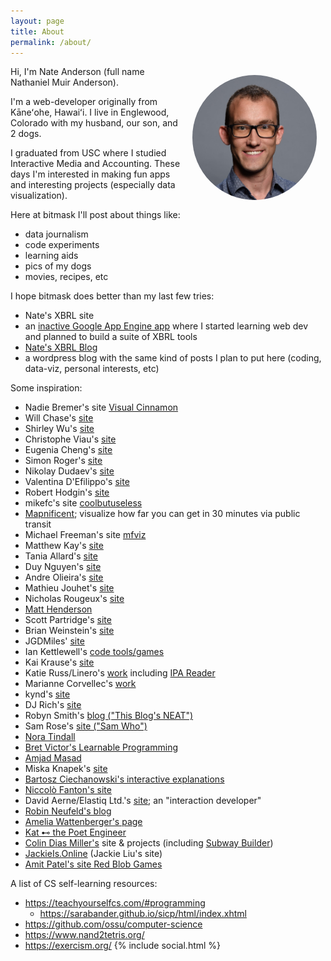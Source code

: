 ```yaml
---
layout: page
title: About
permalink: /about/
---
```


<img src="/assets/images/headshot/nate.jpg" style="height:200px;float:right;border-radius:100px;margin:1em;"/>
<!--- ![Nate Anderson personal pic](/assets/images/headshot/nate.jpg "Nate Anderson personal pic") ---> 


Hi, I'm Nate Anderson (full name Nathaniel Muir Anderson). 

I'm a web-developer originally from Kāneʻohe, Hawaiʻi. I live in Englewood, Colorado with my husband, our son, and 2 dogs.

I graduated from USC where I studied Interactive Media and Accounting. These days I'm interested in making fun apps and interesting projects (especially data visualization).

Here at bitmask I'll post about things like:
 - data journalism
 - code experiments
 - learning aids
 - pics of my dogs
 - movies, recipes, etc

I hope bitmask does better than my last few tries:
 - Nate's XBRL site
  - an [inactive Google App Engine app](http://xbrlnexus.appspot.com/) where I started learning web dev and planned to build a suite of XBRL tools
 - [Nate's XBRL Blog](http://xbrlnexus.wordpress.co/)
  - a wordpress blog with the same kind of posts I plan to put here (coding, data-viz, personal interests, etc)

Some inspiration:
 - Nadie Bremer's site [Visual Cinnamon](https://www.visualcinnamon.com/)
 - Will Chase's [site](https://www.williamrchase.com/)
 - Shirley Wu's [site](https://sxywu.com/)
 - Christophe Viau's [site](http://www.biovisualize.com/)
 - Eugenia Cheng's [site](http://eugeniacheng.com/)
 - Simon Roger's [site](https://simonrogers.net/)
 - Nikolay Dudaev's [site](https://nikolaydudaev.com/)
 - Valentina D'Efilippo's [site](http://www.valentinadefilippo.co.uk/) 
 - Robert Hodgin's [site]( http://www.roberthodgin.com/)
 - mikefc's site [coolbutuseless](https://coolbutuseless.github.io/about/)
 - [Mapnificent](https://www.mapnificent.net/); visualize how far you can get in 30 minutes via public transit
 - Michael Freeman's site [mfviz](http://mfviz.com/)
 - Matthew Kay's [site](http://blog.mjskay.com/)
 - Tania Allard's [site](https://www.trallard.dev/)
 - Duy Nguyen's [site](https://duyknguyen.com/profile/)
 - Andre Olieira's [site](https://andrepoliveira.com/blog/)
 - Mathieu Jouhet's [site](http://hello-mat.com/)
 - Nicholas Rougeux's [site](http://hello-mat.com/)
 - [Matt Henderson](https://twitter.com/matthen2)
 - Scott Partridge's [site](https://www.jevaart.com/)
 - Brian Weinstein's [site](https://www.brianweinstein.co/)
 - JGDMiles' [site](https://jdgmiles.github.io/)
 - Ian Kettlewell's [code tools/games](https://ianjk.com/about/)
 - Kai Krause's [site](http://kai.sub.blue/)
 - Katie Russ/Linero's [work](https://github.com/katie7r) including [IPA Reader](http://ipa-reader.xyz/)
 - Marianne Corvellec's [work](https://marianne-corvellec.appspot.com)
 - kynd's [site](https://kyndinfo.notion.site/Index-ad8eba2882cd4a00b22ca18be39d1ecb?pvs=25)
 - DJ Rich's [site](https://truetheta.io/concepts/)
 - Robyn Smith's [blog ("This Blog's NEAT")](https://www.thisblogsneat.com/)
 - Sam Rose's [site ("Sam Who")](https://samwho.dev/)
 - [Nora Tindall](https://nora.codes/)
 - [Bret Victor's Learnable Programming](https://worrydream.com/LearnableProgramming/)
 - [Amjad Masad](https://amasad.me/)
 - Miska Knapek's [site](https://miska.org/)
 - [Bartosz Ciechanowski's interactive explanations](https://ciechanow.ski/)
 - [Niccolò Fanton's site](https://niccolofanton.dev/)
 - David Aerne/Elastiq Ltd.'s [site](https://bento.me/meodai); an "interaction developer"
 - [Robin Neufeld's blog](https://metavee.github.io/blog/)
 - [Amelia Wattenberger's page](https://wattenberger.com/)
 - [Kat ⊷ the Poet Engineer](https://t.co/PxPJPpSBVQ)
 - [Colin Dias Miller's](https://www.colindm.com/) site & projects (including [Subway Builder](https://www.subwaybuilder.com/))
 - [JackieIs.Online](https://jackieis.online/) (Jackie Liu's site)
 - [Amit Patel's site Red Blob Games](https://www.redblobgames.com/)

A list of CS self-learning resources:
  - https://teachyourselfcs.com/#programming
    - https://sarabander.github.io/sicp/html/index.xhtml
  - https://github.com/ossu/computer-science
  - https://www.nand2tetris.org/
  - https://exercism.org/
{% include social.html %}
